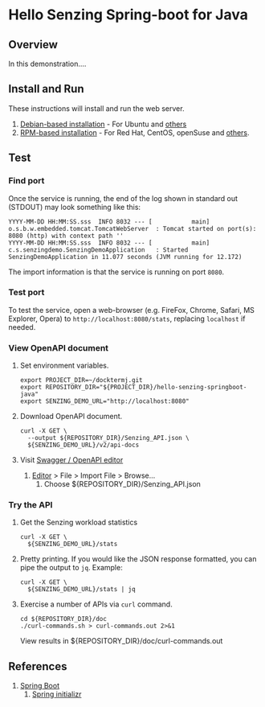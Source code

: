 # Hello Senzing Spring-boot for Java

## Overview

In this demonstration....

## Install and Run

These instructions will install and run the web server.

1. [Debian-based installation](doc/debian-based-installation.md) - For Ubuntu and [others](https://en.wikipedia.org/wiki/List_of_Linux_distributions#Debian-based)
1. [RPM-based installation](doc/rpm-based-installation.md) - For Red Hat, CentOS, openSuse and [others](https://en.wikipedia.org/wiki/List_of_Linux_distributions#RPM-based).

## Test

### Find port

Once the service is running, the end of the log shown in standard out (STDOUT) may look something like this:

```console
YYYY-MM-DD HH:MM:SS.sss  INFO 8032 --- [           main] o.s.b.w.embedded.tomcat.TomcatWebServer  : Tomcat started on port(s): 8080 (http) with context path ''
YYYY-MM-DD HH:MM:SS.sss  INFO 8032 --- [           main] c.s.senzingdemo.SenzingDemoApplication   : Started SenzingDemoApplication in 11.077 seconds (JVM running for 12.172)
```

The import information is that the service is running on port `8080`.

### Test port

To test the service, open a web-browser (e.g. FireFox, Chrome, Safari, MS Explorer, Opera) to
`http://localhost:8080/stats`,  replacing `localhost` if needed.

### View OpenAPI document

1. Set environment variables.

    ```console
    export PROJECT_DIR=~/docktermj.git
    export REPOSITORY_DIR="${PROJECT_DIR}/hello-senzing-springboot-java"
    export SENZING_DEMO_URL="http://localhost:8080"
    ```

1. Download OpenAPI document.

    ```console
    curl -X GET \
      --output ${REPOSITORY_DIR}/Senzing_API.json \
      ${SENZING_DEMO_URL}/v2/api-docs
    ```

1. Visit [Swagger / OpenAPI editor](https://editor.swagger.io)
    1. [Editor](https://editor.swagger.io) > File > Import File > Browse...
        1. Choose ${REPOSITORY_DIR}/Senzing_API.json

### Try the API

1. Get the Senzing workload statistics

    ```console
    curl -X GET \
      ${SENZING_DEMO_URL}/stats
    ```
1. Pretty printing.  If you would like the JSON response formatted, you can pipe the output to `jq`.  Example:

    ```console
    curl -X GET \
      ${SENZING_DEMO_URL}/stats | jq
    ```

1. Exercise a number of APIs via `curl` command.

    ```console
    cd ${REPOSITORY_DIR}/doc
    ./curl-commands.sh > curl-commands.out 2>&1
    ```
    
    View results in ${REPOSITORY_DIR}/doc/curl-commands.out

## References

1. [Spring Boot](http://spring.io/projects/spring-boot)
    1. [Spring initializr](https://start.spring.io/)